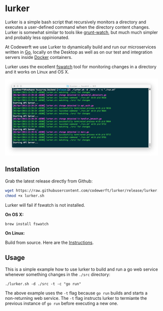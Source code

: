 # lurker

Lurker is a simple bash script that recursively monitors a directory and
executes a user-defined command when the directory content changes. Lurker is 
somewhat similar to tools like [grunt-watch](https://github.com/gruntjs/grunt-contrib-watch),
but much much simpler and probably less oppinionated.

At Codewerft we use Lurker to dynamically build and run our microservices written in 
[Go](http://golang.org/), locally on the Desktop as well as on our test and 
integration servers inside [Docker](http://www.docker.com) containers.

Lurker uses the excellent [fswatch](https://github.com/emcrisostomo/fswatch)
tool for monitoring changes in a directory and it works on Linux and OS X.

![The lurker in action...](https://raw.githubusercontent.com/codewerft/lurker/gh-pages/screenshot.png "The lurker in action...")

## Installation

Grab the latest release directly from Github:

```bash
wget https://raw.githubusercontent.com/codewerft/lurker/release/lurker.sh
chmod +x lurker.sh
```

Lurker will fail if fswatch is not installed.

**On OS X:**

```
brew install fswatch
```

**On Linux:**

Build from source. Here are the [Instructions](https://github.com/emcrisostomo/fswatch/blob/master/INSTALL).

## Usage

This is a simple example how to use lurker to build and run a go web service
whenever something changes in the ``./src`` directory:

```
./lurker.sh -d ./src -t -c "go run"
```

The above example uses the ``-t`` flag because ``go run`` builds and starts a non-returning web service. The ``-t`` flag instructs lurker to termiante the previous instance of ``go run`` before executing a new one.
